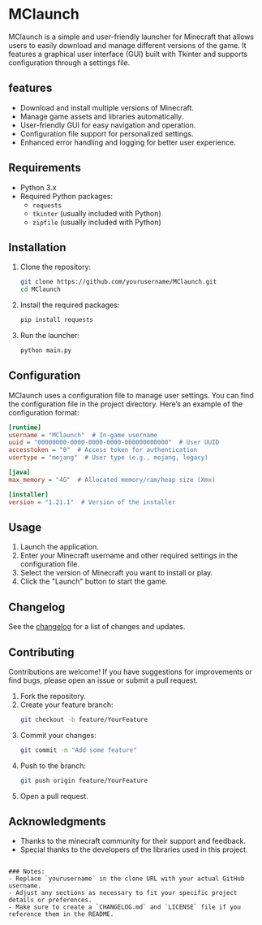 # MClaunch

MClaunch is a simple and user-friendly launcher for Minecraft that allows users to easily download and manage different versions of the game. It features a graphical user interface (GUI) built with Tkinter and supports configuration through a settings file.

## features

- Download and install multiple versions of Minecraft.
- Manage game assets and libraries automatically.
- User-friendly GUI for easy navigation and operation.
- Configuration file support for personalized settings.
- Enhanced error handling and logging for better user experience.

## Requirements

- Python 3.x
- Required Python packages:
  - `requests`
  - `tkinter` (usually included with Python)
  - `zipfile` (usually included with Python)

## Installation

1. Clone the repository:
   ```bash
   git clone https://github.com/yourusername/MClaunch.git
   cd MClaunch
   ```

2. Install the required packages:
   ```bash
   pip install requests
   ```

3. Run the launcher:
   ```bash
   python main.py
   ```

## Configuration

MClaunch uses a configuration file to manage user settings. You can find the configuration file in the project directory. Here’s an example of the configuration format:

```ini
[runtime]
username = "MClaunch"  # In-game username
uuid = "00000000-0000-0000-0000-000000000000"  # User UUID
accesstoken = "0"  # Access token for authentication
usertype = "mojang"  # User type (e.g., mojang, legacy)

[java]
max_memory = "4G"  # Allocated memory/ram/heap size (Xmx)

[installer]
version = "1.21.1"  # Version of the installer
```

## Usage

1. Launch the application.
2. Enter your Minecraft username and other required settings in the configuration file.
3. Select the version of Minecraft you want to install or play.
4. Click the "Launch" button to start the game.

## Changelog

See the [changelog](https://sntry.cc/MinecraftCLf) for a list of changes and updates.

## Contributing

Contributions are welcome! If you have suggestions for improvements or find bugs, please open an issue or submit a pull request.

1. Fork the repository.
2. Create your feature branch:
   ```bash
   git checkout -b feature/YourFeature
   ```
3. Commit your changes:
   ```bash
   git commit -m "Add some feature"
   ```
4. Push to the branch:
   ```bash
   git push origin feature/YourFeature
   ```
5. Open a pull request.

## Acknowledgments

- Thanks to the minecraft community for their support and feedback.
- Special thanks to the developers of the libraries used in this project.
```

### Notes:
- Replace `yourusername` in the clone URL with your actual GitHub username.
- Adjust any sections as necessary to fit your specific project details or preferences.
- Make sure to create a `CHANGELOG.md` and `LICENSE` file if you reference them in the README.
